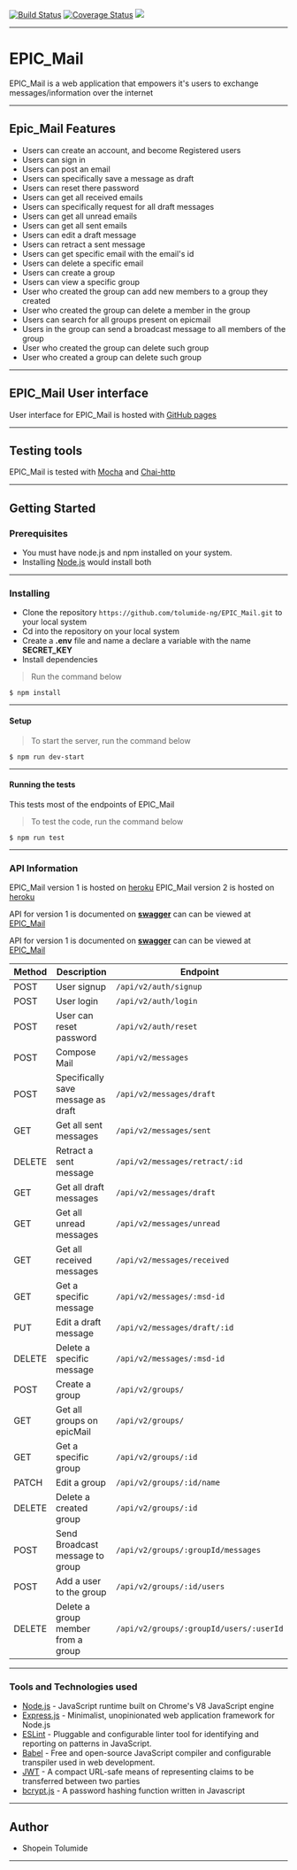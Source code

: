 [![Build Status](https://travis-ci.com/tolumide-ng/EPIC_Mail.svg?branch=develop)](https://travis-ci.com/tolumide-ng/EPIC_Mail)  [![Coverage Status](https://coveralls.io/repos/github/tolumide-ng/EPIC_Mail/badge.svg?branch=develop)](https://coveralls.io/github/tolumide-ng/EPIC_Mail?branch=develop)     <a href="https://codeclimate.com/github/tolumide-ng/EPIC_Mail/maintainability"><img src="https://api.codeclimate.com/v1/badges/e97160d76d39b0cef6a3/maintainability" /></a>

***

# EPIC_Mail
EPIC_Mail is a web application that empowers it's users to exchange messages/information over the internet

***

## Epic_Mail Features
- Users can create an account, and become Registered users
- Users can sign in
- Users can post an email
- Users can specifically save a message as draft
- Users can reset there password
- Users can get all received emails
- Users can specifically request for all draft messages
- Users can get all unread emails
- Users can get all sent emails
- Users can edit a draft message
- Users can retract a sent message
- Users can get specific email with the email's id
- Users can delete a specific email
- Users can create a group
- Users can view a specific group
- User who created the group can add new members to a group they created 
- User who created the group can delete a member in the group
- Users can search for all groups present on epicmail
- Users in the group can send a broadcast message to all members of the group
- User who created the group can delete such group
- User who created a group can delete such group


***

## EPIC_Mail User interface
User interface for EPIC_Mail is hosted with [GitHub pages](https://tolumide-ng.github.io/EPIC_Mail/UI/index.html)

***

## Testing tools
EPIC_Mail is tested with [Mocha](https://mochajs.org/) and [Chai-http](https://www.chaijs.com/plugins/chai-http/)

***

## Getting Started

### Prerequisites
- You must have node.js and npm installed on your system.
- Installing [Node.js](https://nodejs.org/en/) would install both

***

### Installing 

- Clone the repository ````https://github.com/tolumide-ng/EPIC_Mail.git```` to your local system
- Cd into the repository on your local system
- Create a **.env** file and name a declare a variable with the name **SECRET_KEY**
- Install dependencies
> Run the command below
````
$ npm install
````
***

#### Setup

> To start the server, run the command below
````
$ npm run dev-start
````
***

#### Running the tests
This tests most of the endpoints of EPIC_Mail

> To test the code, run the command below
````
$ npm run test
````
***

### API Information 
EPIC_Mail version 1 is hosted on [heroku](https://epic--mail.herokuapp.com/)
EPIC_Mail version 2 is hosted on [heroku](https://epicmail-ng.herokuapp.com/)

API for version 1 is documented on **[swagger](https://inspector.swagger.io/)** can can be viewed at [EPIC_Mail](https://app.swaggerhub.com/apis/tolumide-ng/EPIC_Mail/1)

API for version 1 is documented on **[swagger](https://inspector.swagger.io/)** can can be viewed at [EPIC_Mail](https://app.swaggerhub.com/apis/tolumide-ng/EpicMail_ng/1)



| Method    |Description                          | Endpoint                                |
| --------  |-------------------------------------| ----------------------------------------| 
| POST      | User signup                         | `/api/v2/auth/signup`                   |
| POST      | User login                          | `/api/v2/auth/login`                    |
| POST      | User can reset password             | `/api/v2/auth/reset`                    |
| POST      | Compose Mail                        | `/api/v2/messages`                      |
| POST      | Specifically save message as draft  | `/api/v2/messages/draft`                |
| GET       | Get all sent messages               | `/api/v2/messages/sent`                 |
| DELETE    | Retract a sent message              | `/api/v2/messages/retract/:id`          |
| GET       | Get all draft messages              | `/api/v2/messages/draft`                |
| GET       | Get all unread messages             | `/api/v2/messages/unread`               |
| GET       | Get all received messages           | `/api/v2/messages/received`             |
| GET       | Get a specific message              | `/api/v2/messages/:msd-id`              |
| PUT       | Edit a draft message                | `/api/v2/messages/draft/:id`            | 
| DELETE    | Delete a specific message           | `/api/v2/messages/:msd-id`              |
| POST      | Create a group                      | `/api/v2/groups/`                       |
| GET       | Get all groups on epicMail          | `/api/v2/groups/`                       |
| GET       | Get a specific group                | `/api/v2/groups/:id`                    |
| PATCH     | Edit a group                        | `/api/v2/groups/:id/name`               |
| DELETE    | Delete a created group              | `/api/v2/groups/:id`                    |
| POST      | Send Broadcast message to group     | `/api/v2/groups/:groupId/messages`      |
| POST      | Add a user to the group             | `/api/v2/groups/:id/users`              |
| DELETE    | Delete a group member from a group  | `/api/v2/groups/:groupId/users/:userId` |





***

### Tools and Technologies used
- [Node.js](https://nodejs.org/en/) - JavaScript runtime built on Chrome's V8 JavaScript engine
- [Express.js](https://expressjs.com/) - Minimalist, unopinionated web application framework for Node.js
- [ESLint](https://eslint.org/) - Pluggable and configurable linter tool for identifying and reporting on patterns in JavaScript.
- [Babel](https://babeljs.io/) - Free and open-source JavaScript compiler and configurable transpiler used in web development.
- [JWT](https://jwt.io/) - A compact URL-safe means of representing claims to be transferred between two parties
- [bcrypt.js](https://www.npmjs.com/package/bcryptjs) - A password hashing function written in Javascript
*** 

## Author
- Shopein Tolumide

---
